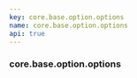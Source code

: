 ```yaml
---
key: core.base.option.options
name: core.base.option.options
api: true
---
```


### core.base.option.options
